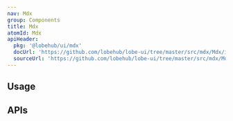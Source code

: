 ```yaml
---
nav: Mdx
group: Components
title: Mdx
atomId: Mdx
apiHeader:
  pkg: '@lobehub/ui/mdx'
  docUrl: 'https://github.com/lobehub/lobe-ui/tree/master/src/mdx/Mdx/index.md'
  sourceUrl: 'https://github.com/lobehub/lobe-ui/tree/master/src/mdx/Mdx/index.ts'
---
```


## Usage

<code src="./demos/index.tsx" nopadding></code>

## APIs
